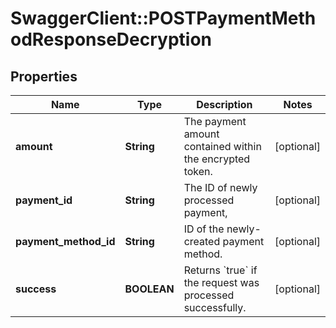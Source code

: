 # SwaggerClient::POSTPaymentMethodResponseDecryption

## Properties
Name | Type | Description | Notes
------------ | ------------- | ------------- | -------------
**amount** | **String** | The payment amount contained within the encrypted token.  | [optional] 
**payment_id** | **String** | The ID of newly processed payment,  | [optional] 
**payment_method_id** | **String** | ID of the newly-created payment method.  | [optional] 
**success** | **BOOLEAN** | Returns &#x60;true&#x60; if the request was processed successfully.  | [optional] 


